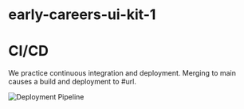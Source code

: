 # early-careers-ui-kit-1

# CI/CD

We practice continuous integration and deployment. Merging to main causes a build and deployment to #url.

![Deployment Pipeline](https://github.com/AdaptiveConsulting/early-careers-ui-kit-1/actions/workflows/pipeline.yml/badge.svg)

<!-- Anyone using the latest version of Node 18.13+, should run:
export NODE_OPTIONS=--openssl-legacy-provider-->
